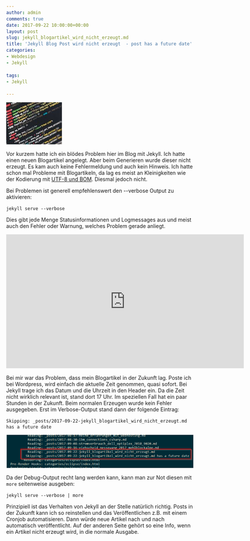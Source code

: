 ```yaml
---
author: admin
comments: true
date: 2017-09-22 10:00:00+00:00
layout: post
slug: jekyll_blogartikel_wird_nicht_erzeugt.md
title: 'Jekyll Blog Post wird nicht erzeugt  - post has a future date'
categories:
- Webdesign
- Jekyll

tags:
- Jekyll

---
```

<img src="/assets/logos/logo_code.jpg" class="imagelogo">

Vor kurzem hatte ich ein blödes Problem hier im Blog mit Jekyll. Ich hatte einen neuen Blogartikel angelegt. Aber beim Generieren wurde dieser nicht erzeugt. Es kam auch keine Fehlermeldung und auch kein Hinweis. Ich hatte schon mal Probleme mit Blogartikeln, da lag es meist an Kleinigkeiten wie der Kodierung mit [UTF-8 und BOM](https://ekiwi.de/tutorials/PHP/Headers_already_sent_-_Fehler/index.html). Diesmal jedoch nicht.

<!--more-->

Bei Problemen ist generell empfehlenswert den --verbose Output zu aktivieren:

	jekyll serve --verbose

Dies gibt jede Menge Statusinformationen und Logmessages aus und meist auch den Fehler oder Warnung, welches Problem gerade anliegt.

<iframe width="640" height="360" src="https://www.youtube.com/embed/R8mMsUTyByM" frameborder="0" allowfullscreen></iframe>

Bei mir war das Problem, dass mein Blogartikel in der Zukunft lag. Poste ich bei Wordpress, wird einfach die aktuelle Zeit genommen, quasi sofort. Bei Jekyll trage ich das Datum und die Uhrzeit in den Header ein. Da die Zeit nicht wirklich relevant ist, stand dort 17 Uhr. Im speziellen Fall hat ein paar Stunden in der Zukunft. Beim normalen Erzeugen wurde kein Fehler ausgegeben. Erst im Verbose-Output stand dann der folgende Eintrag:

 	Skipping: _posts/2017-09-22-jekyll_blogartikel_wird_nicht_erzeugt.md has a future date

![](/assets/uploads/2017/9/jekyll.png)

Da der Debug-Output recht lang werden kann, kann man zur Not diesen mit <code>more</code> seitenweise ausgeben: 	

	jekyll serve --verbose | more

Prinzipiell ist das Verhalten von Jekyll an der Stelle natürlich richtig. Posts in der Zukunft kann ich so reinstellen und das Veröffentlichen z.B. mit einem Cronjob automatisieren. Dann würde neue Artikel nach und nach automatisch veröffentlicht. Auf der anderen Seite gehört so eine Info, wenn ein Artikel nicht erzeugt wird, in die normale Ausgabe. 
